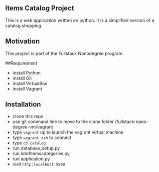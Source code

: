 ## Items Catalog Project

This is a web application written en python. It is a simplified version of a catalog shopping 

## Motivation

This project is part of the Fullstack Nanodegree program.

##Requirement

- install Python
- install Git
- install VirtualBox
- install Vagrant

## Installation

- clone this repo
- use git command line to move to the clone folder /fullstack-nano-degree-vm/vagrant
- type <code>vagrant</code> up to launch the vagrant virtual machine
- type <code>vagrant ssh</code> to connect
- type <code>cd catalog</code>
- run database_setup.py
- run lotofitemscategories.py
- run application.py
- visit <code>http:localhost:5000</code>

